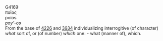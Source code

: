 <body>
  <p>G4169<br>  ποῖος  <br> poios  <br><i>poy‘-os </i><br>From the base of <a href="g4226.htm">4226</a> and <a href="g3634.htm">3634</a>  individualizing interrogitive (of character) <i>what</i> sort of, or (of number) <i>which</i> one: - what (manner of), which.<br></p>
 </body>